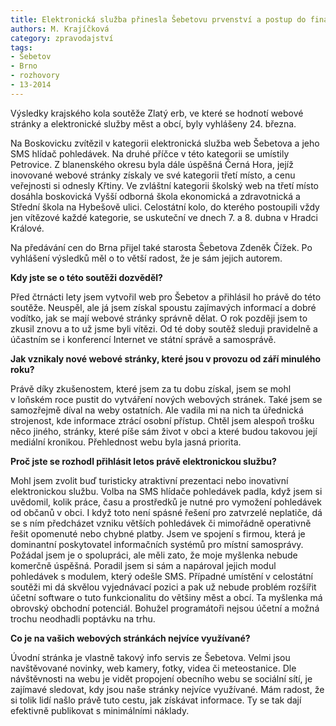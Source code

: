 ```yaml
---
title: Elektronická služba přinesla Šebetovu prvenství a postup do finále
authors: M. Krajíčková
category: zpravodajství
tags:
- Šebetov
- Brno
- rozhovory
- 13-2014
---
```


Výsledky krajského kola soutěže Zlatý erb, ve které se hodnotí webové stránky a elektronické služby měst a obcí, byly vyhlášeny 24. března.

Na Boskovicku zvítězil v kategorii elektronická služba web Šebetova a jeho SMS hlídač pohledávek. Na druhé příčce v této kategorii se umístily Petrovice. Z blanenského okresu byla dále úspěšná Černá Hora, jejíž inovované webové stránky získaly ve své kategorii třetí místo, a cenu veřejnosti si odnesly Křtiny. Ve zvláštní kategorii školský web na třetí místo dosáhla boskovická Vyšší odborná škola ekonomická a zdravotnická a Střední škola na Hybešově ulici. Celostátní kolo, do kterého postoupili vždy jen vítězové každé kategorie, se uskuteční ve dnech 7. a 8. dubna v Hradci Králové.

Na předávání cen do Brna přijel  také starosta Šebetova Zdeněk Čížek. Po vyhlášení výsledků měl o to větší radost, že je sám jejich autorem.

**Kdy jste se o této soutěži dozvěděl?**

Před čtrnácti lety jsem vytvořil web pro Šebetov a přihlásil ho právě do této soutěže. Neuspěl, ale já jsem získal spoustu zajímavých informací a dobré vodítko, jak se mají webové stránky správně dělat. O rok později jsem to zkusil znovu a to už jsme byli vítězi. Od té doby soutěž sleduji pravidelně a účastním se i konferencí Internet ve státní správě a samosprávě.

**Jak vznikaly nové webové stránky, které jsou v provozu od září minulého roku?**

Právě díky zkušenostem, které jsem za tu dobu  získal, jsem se mohl v loňském roce pustit do vytváření nových webových stránek. Také jsem se samozřejmě díval na weby ostatních. Ale vadila mi na nich ta úřednická strojenost, kde informace ztrácí osobní přístup. Chtěl jsem alespoň trošku něco jiného, stránky, které píše sám život v obci a které budou takovou její mediální kronikou. Přehlednost webu byla jasná priorita.

**Proč jste se rozhodl přihlásit letos právě elektronickou službu?**

Mohl jsem zvolit buď turisticky atraktivní prezentaci nebo inovativní elektronickou službu. Volba na SMS hlídače pohledávek padla, když jsem si uvědomil, kolik  práce, času a prostředků je nutné pro vymožení pohledávek od občanů v obci. I když toto není spásné řešení pro zatvrzelé neplatiče, dá se s ním předcházet vzniku větších pohledávek či mimořádně operativně řešit opomenuté nebo chybné platby. Jsem ve spojení s firmou, která je dominantní poskytovatel informačních systémů pro místní samosprávy. Požádal jsem je o spolupráci, ale měli zato, že moje myšlenka nebude komerčně úspěšná. Poradil jsem si sám a napároval jejich modul pohledávek s modulem, který odešle SMS. Případné umístění v celostátní soutěži mi dá skvělou vyjednávací pozici a pak už nebude problém rozšířit účetní software o tuto funkcionalitu do většiny měst a obcí. Ta myšlenka má obrovský obchodní potenciál. Bohužel programátoři nejsou účetní a možná trochu neodhadli poptávku na trhu.

**Co je na vašich webových stránkách nejvíce využívané?**

Úvodní stránka je vlastně takový info servis ze Šebetova. Velmi jsou navštěvované novinky, web kamery, fotky, videa či meteostanice. Dle návštěvnosti na webu je vidět propojení obecního webu se sociální sítí, je zajímavé sledovat, kdy jsou naše stránky nejvíce využívané. Mám radost, že si tolik lidí našlo právě tuto cestu, jak získávat informace. Ty se tak dají efektivně publikovat s minimálními náklady.